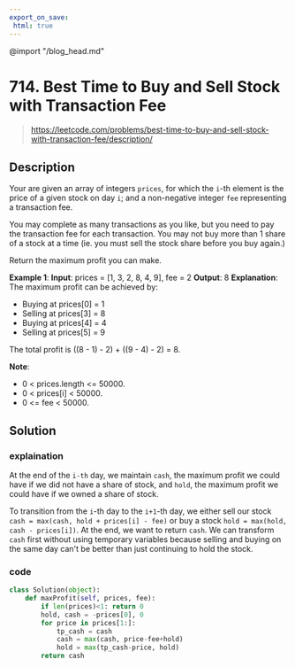 ```yaml
---
export_on_save:
 html: true
---
```


@import "/blog_head.md"

# 714. Best Time to Buy and Sell Stock with Transaction Fee

> <https://leetcode.com/problems/best-time-to-buy-and-sell-stock-with-transaction-fee/description/>

## Description


Your are given an array of integers `prices`, for which the `i`-th element is the price of a given stock on day `i`; and a non-negative integer `fee` representing a transaction fee.

You may complete as many transactions as you like, but you need to pay the transaction fee for each transaction. You may not buy more than 1 share of a stock at a time (ie. you must sell the stock share before you buy again.)

Return the maximum profit you can make.

**Example 1**:
**Input**: prices = [1, 3, 2, 8, 4, 9], fee = 2
**Output**: 8
**Explanation**: The maximum profit can be achieved by:
- Buying at prices[0] = 1
- Selling at prices[3] = 8
- Buying at prices[4] = 4
- Selling at prices[5] = 9

The total profit is ((8 - 1) - 2) + ((9 - 4) - 2) = 8.

**Note**:
- 0 < prices.length <= 50000.
- 0 < prices[i] < 50000.
- 0 <= fee < 50000.

## Solution

### explaination

At the end of the `i-th` day, we maintain `cash`, the maximum profit we could have if we did not have a share of stock, and `hold`, the maximum profit we could have if we owned a share of stock.

To transition from the `i`-th day to the `i+1`-th day, we either sell our stock `cash = max(cash, hold + prices[i] - fee)` or buy a stock `hold = max(hold, cash - prices[i])`. At the end, we want to return `cash`. We can transform `cash` first without using temporary variables because selling and buying on the same day can't be better than just continuing to hold the stock.

### code

```python
class Solution(object):
    def maxProfit(self, prices, fee):
        if len(prices)<1: return 0
        hold, cash = -prices[0], 0
        for price in prices[1:]:
            tp_cash = cash
            cash = max(cash, price-fee+hold)
            hold = max(tp_cash-price, hold)
        return cash
```
